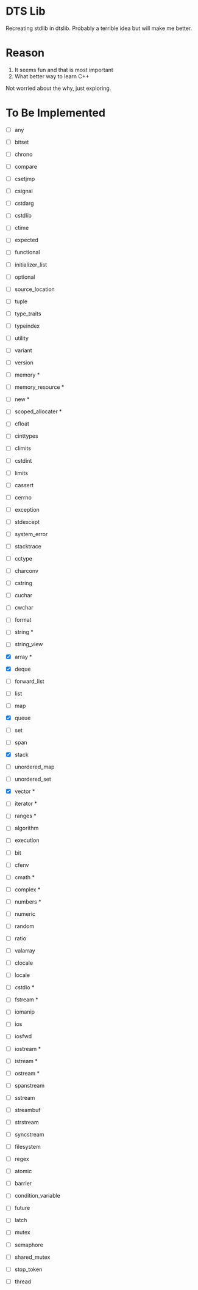 # DTS Lib
Recreating stdlib in dtslib. Probably a terrible idea but will make me
better. 

# Reason
1. It seems fun and that is most important
2. What better way to learn C++  

Not worried about the why, just exploring.

# To Be Implemented
- [ ] any
- [ ] bitset
- [ ] chrono
- [ ] compare
- [ ] csetjmp
- [ ] csignal
- [ ] cstdarg
- [ ] cstdlib
- [ ] ctime
- [ ] expected
- [ ] functional
- [ ] initializer_list
- [ ] optional
- [ ] source_location
- [ ] tuple
- [ ] type_traits
- [ ] typeindex
- [ ] utility
- [ ] variant
- [ ] version  

- [ ] memory *
- [ ] memory_resource *
- [ ] new *
- [ ] scoped_allocater *  

- [ ] cfloat
- [ ] cinttypes
- [ ] climits
- [ ] cstdint
- [ ] limits  

- [ ] cassert
- [ ] cerrno
- [ ] exception
- [ ] stdexcept
- [ ] system_error
- [ ] stacktrace  

- [ ] cctype
- [ ] charconv
- [ ] cstring
- [ ] cuchar
- [ ] cwchar
- [ ] format
- [ ] string *
- [ ] string_view

- [X] array *
- [X] deque
- [ ] forward_list
- [ ] list
- [ ] map
- [X] queue
- [ ] set
- [ ] span
- [X] stack
- [ ] unordered_map
- [ ] unordered_set
- [X] vector *   

- [ ] iterator *   

- [ ] ranges *  

- [ ] algorithm
- [ ] execution

- [ ] bit
- [ ] cfenv
- [ ] cmath *
- [ ] complex *
- [ ] numbers *
- [ ] numeric
- [ ] random
- [ ] ratio
- [ ] valarray  

- [ ] clocale
- [ ] locale  

- [ ] cstdio *
- [ ] fstream *
- [ ] iomanip
- [ ] ios
- [ ] iosfwd
- [ ] iostream *
- [ ] istream *
- [ ] ostream *
- [ ] spanstream
- [ ] sstream
- [ ] streambuf
- [ ] strstream
- [ ] syncstream  

- [ ] filesystem  

- [ ] regex  

- [ ] atomic  

- [ ] barrier
- [ ] condition_variable
- [ ] future
- [ ] latch
- [ ] mutex
- [ ] semaphore
- [ ] shared_mutex
- [ ] stop_token
- [ ] thread
